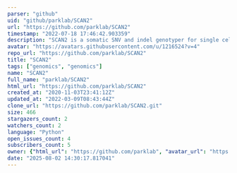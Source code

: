 ```yaml
---
parser: "github"
uid: "github/parklab/SCAN2"
url: "https://github.com/parklab/SCAN2"
timestamp: "2022-07-18 17:46:42.903359"
description: "SCAN2 is a somatic SNV and indel genotyper for single cells amplified by Primary Template-Directed Amplification (PTA)"
avatar: "https://avatars.githubusercontent.com/u/1216524?v=4"
repo_url: "https://github.com/parklab/SCAN2"
title: "SCAN2"
tags: ["genomics", "genomics"]
name: "SCAN2"
full_name: "parklab/SCAN2"
html_url: "https://github.com/parklab/SCAN2"
created_at: "2020-11-03T23:41:12Z"
updated_at: "2022-03-09T08:43:44Z"
clone_url: "https://github.com/parklab/SCAN2.git"
size: 466
stargazers_count: 2
watchers_count: 2
language: "Python"
open_issues_count: 4
subscribers_count: 5
owner: {"html_url": "https://github.com/parklab", "avatar_url": "https://avatars.githubusercontent.com/u/1216524?v=4", "login": "parklab", "type": "Organization"}
date: "2025-08-02 14:30:17.817041"
---
```

